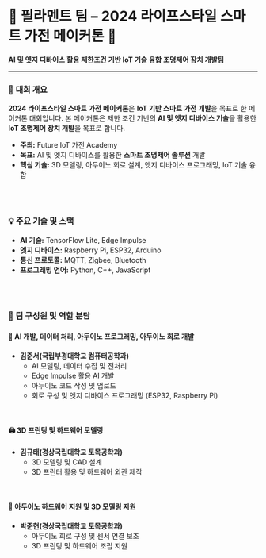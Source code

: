# 🌟 필라멘트 팀 – 2024 라이프스타일 스마트 가전 메이커톤 🌟

**AI 및 엣지 디바이스 활용 제한조건 기반 IoT 기술 융합 조명제어 장치 개발팀**

---

### 📌 **대회 개요**
**2024 라이프스타일 스마트 가전 메이커톤**은 **IoT 기반 스마트 가전 개발**을 목표로 한 메이커톤 대회입니다. 
본 메이커톤은 제한 조건 기반의 **AI 및 엣지 디바이스 기술**을 활용한 **IoT 조명제어 장치 개발**을 목표로 합니다.
- **주최:** Future IoT 가전 Academy  
- **목표:** AI 및 엣지 디바이스를 활용한 **스마트 조명제어 솔루션** 개발  
- **핵심 기술:** 3D 모델링, 아두이노 회로 설계, 엣지 디바이스 프로그래밍, IoT 기술 융합  

<br/>
<br/>

### 💡 **주요 기술 및 스택**
- **AI 기술:** TensorFlow Lite, Edge Impulse  
- **엣지 디바이스:** Raspberry Pi, ESP32, Arduino  
- **통신 프로토콜:** MQTT, Zigbee, Bluetooth  
- **프로그래밍 언어:** Python, C++, JavaScript  

<br/>
<br/>

### 👥 **팀 구성원 및 역할 분담**

#### 🧠 **AI 개발, 데이터 처리, 아두이노 프로그래밍, 아두이노 회로 개발**
- **김준서(국립부경대학교 컴퓨터공학과)**  
   - AI 모델링, 데이터 수집 및 전처리  
   - Edge Impulse 활용 AI 개발  
   - 아두이노 코드 작성 및 업로드  
   - 회로 구성 및 엣지 디바이스 프로그래밍 (ESP32, Raspberry Pi)  

<br/>

#### 🖨️ **3D 프린팅 및 하드웨어 모델링**
- **김규태(경상국립대학교 토목공학과)**  
   - 3D 모델링 및 CAD 설계  
   - 3D 프린터 활용 및 하드웨어 외관 제작  

<br/>

#### 🔧 **아두이노 하드웨어 지원 및 3D 모델링 지원**
- **박준현(경상국립대학교 토목공학과)**  
   - 아두이노 회로 구성 및 센서 연결 보조  
   - 3D 프린팅 및 하드웨어 조립 지원  


